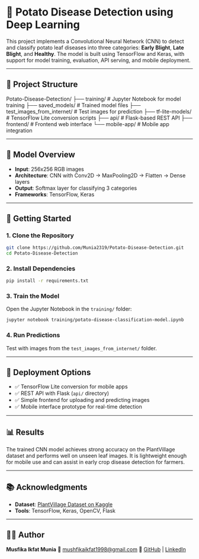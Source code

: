 
# 🥔 Potato Disease Detection using Deep Learning

This project implements a Convolutional Neural Network (CNN) to detect and classify potato leaf diseases into three categories: **Early Blight**, **Late Blight**, and **Healthy**. The model is built using TensorFlow and Keras, with support for model training, evaluation, API serving, and mobile deployment.

---

## 📁 Project Structure

Potato-Disease-Detection/
├── training/                    # Jupyter Notebook for model training
├── saved\_models/               # Trained model files
├── test\_images\_from\_internet/  # Test images for prediction
├── tf-lite-models/             # TensorFlow Lite conversion scripts
├── api/                        # Flask-based REST API
├── frontend/                   # Frontend web interface
└── mobile-app/                 # Mobile app integration

---

## 🧠 Model Overview

- **Input**: 256x256 RGB images  
- **Architecture**: CNN with Conv2D → MaxPooling2D → Flatten → Dense layers  
- **Output**: Softmax layer for classifying 3 categories  
- **Frameworks**: TensorFlow, Keras  

---

## 🚀 Getting Started

### 1. Clone the Repository

```bash
git clone https://github.com/Munia2319/Potato-Disease-Detection.git
cd Potato-Disease-Detection
````

### 2. Install Dependencies

```bash
pip install -r requirements.txt
```

### 3. Train the Model

Open the Jupyter Notebook in the `training/` folder:

```bash
jupyter notebook training/potato-disease-classification-model.ipynb
```

### 4. Run Predictions

Test with images from the `test_images_from_internet/` folder.

---

## 📱 Deployment Options

* ✅ TensorFlow Lite conversion for mobile apps
* ✅ REST API with Flask (`api/` directory)
* ✅ Simple frontend for uploading and predicting images
* ✅ Mobile interface prototype for real-time detection

---

## 📊 Results

The trained CNN model achieves strong accuracy on the PlantVillage dataset and performs well on unseen leaf images. It is lightweight enough for mobile use and can assist in early crop disease detection for farmers.

---

## 📚 Acknowledgments

* **Dataset**: [PlantVillage Dataset on Kaggle](https://www.kaggle.com/datasets/arjuntejaswi/plant-village)
* **Tools**: TensorFlow, Keras, OpenCV, Flask

---

## 👩‍💻 Author

**Musfika Ikfat Munia**
📧 [mushfikaikfat1998@gmail.com](mailto:mushfikaikfat1998@gmail.com)
🔗 [GitHub](https://github.com/Munia2319) | [LinkedIn](https://www.linkedin.com/in/musfika-munia/)



